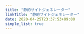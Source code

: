 ```yaml
---
title: "静的サイトジェネレーター"
linkTitle: "静的サイトジェネレーター"
date: 2020-04-25T23:37:53+09:00
simple_list: true
---
```



